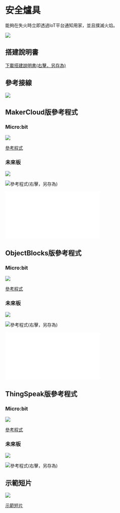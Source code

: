 # 安全爐具

能夠在失火時立即透過IoT平台通知用家，並且撲滅火焰。

![](../images/stove.jpg)

## 搭建說明書

[下載搭建說明書(右擊，另存為)](../images/stove.pdf)

## 參考接線

![](../images/stove_wire.png)

## MakerCloud版參考程式

### Micro:bit

![](../images/stove_code_mc_makercloud.png)

[參考程式](https://makecode.microbit.org/_3UcLxDX53MJu)

### 未來板

![](../images/stove_code_kb_makercloud.png)

![參考程式(右擊，另存為)](./smartStove_makercloud.sb3)

![參考圖檔下載(右擊，另存為)](./stovepic.rar)

## ObjectBlocks版參考程式

### Micro:bit

![](../images/stove_code_mc_objectblocks.png)

[參考程式](https://makecode.microbit.org/_adD1DLHuChzq)

### 未來板

![](../images/stove_code_kb_objectblocks.png)

![參考程式(右擊，另存為)](./smartStove_objectblocks.sb3)

![參考圖檔下載(右擊，另存為)](./stovepic.rar)

## ThingSpeak版參考程式

### Micro:bit

![](../images/stove_code_mc_thingspeak.png)

[參考程式](https://makecode.microbit.org/_FLJUbz7JUi1T)

### 未來板

![](../images/stove_code_kb_thingspeak.png)

![參考程式(右擊，另存為)](./smartStove_thingspeak.sb3)

## 示範短片

[![](../images/stove_video.png)](https://www.youtube.com/watch?v=n7rE02r8EJo)

[示範短片](https://www.youtube.com/watch?v=n7rE02r8EJo)